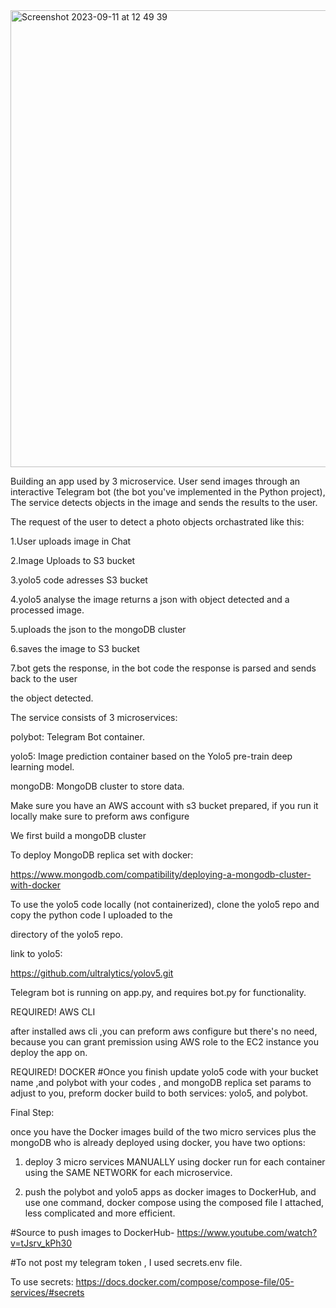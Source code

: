 <img width="731" alt="Screenshot 2023-09-11 at 12 49 39" src="https://github.com/AmiranIV/Containerized_telebotXyolo5Xobjectdetection/assets/109898333/5d7f3a6c-8150-4299-9ebd-2d5728af27d2">

Building an app used by 3 microservice.
User send images through an interactive Telegram bot 
(the bot you've implemented in the Python project), The service detects objects in the image and sends the results to the user.

The request of the user to detect a photo objects orchastrated like this:

1.User uploads image in Chat

2.Image Uploads to S3 bucket

3.yolo5 code adresses S3 bucket 

4.yolo5 analyse the image returns a json with object detected and a processed image.

5.uploads the json to the mongoDB cluster

6.saves the image to S3 bucket

7.bot gets the response, in the bot code the response is parsed and sends back to the user

the object detected.

The service consists of 3 microservices:

polybot: Telegram Bot container.

yolo5: Image prediction container based on the Yolo5 pre-train deep learning model.

mongoDB: MongoDB cluster to store data.

Make sure you have an AWS account with s3 bucket prepared, if you run it locally make sure to preform aws configure 

We first build a mongoDB cluster 


To deploy MongoDB replica set with docker:

https://www.mongodb.com/compatibility/deploying-a-mongodb-cluster-with-docker


To use the yolo5 code locally (not containerized), clone the yolo5 repo and copy the python code I uploaded to the
 
directory of the yolo5 repo.

link to yolo5:

https://github.com/ultralytics/yolov5.git

Telegram bot is running on app.py, and requires bot.py for functionality.

REQUIRED! AWS CLI 

after installed aws cli ,you can preform aws configure but there's no need, because you can grant premission using AWS role to the EC2 instance you deploy the app on.

REQUIRED! DOCKER 
#Once you finish update yolo5 code with your bucket name ,and polybot with your codes , and mongoDB replica set params to adjust to you, preform docker build to both services:
yolo5, and polybot.

Final Step:

once you have the Docker images build of the two micro services plus the mongoDB who is already deployed using docker, you have two options:

1. deploy 3 micro services MANUALLY using docker run for each container using the SAME NETWORK for each microservice.

2. push the polybot and yolo5 apps as docker images to DockerHub, and use one command, docker compose using the composed file I attached, less complicated and more efficient.

#Source to push images to DockerHub- https://www.youtube.com/watch?v=tJsrv_kPh30

#To not post my telegram token , I used secrets.env file.

To use secrets: https://docs.docker.com/compose/compose-file/05-services/#secrets

